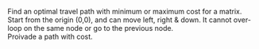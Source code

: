 Find an optimal travel path with minimum or maximum cost for a matrix. Start from the origin (0,0), and can move left, right & down. It cannot over-loop on the same node or go to the previous node.  
Proivade a path with cost. 
